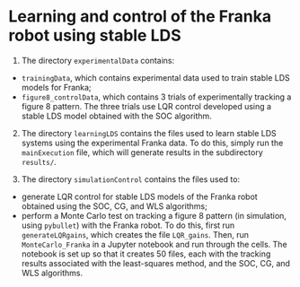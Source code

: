 # Learning and control of the Franka robot using stable LDS

1. The directory `experimentalData` contains: 
* `trainingData`, which contains experimental data used to train stable LDS models for Franka;
* `figure8_controlData`, which contains 3 trials of experimentally tracking a figure 8 pattern. The three trials use LQR control developed using a stable LDS model obtained with the SOC algorithm. 

2. The directory `learningLDS` contains the files used to learn stable LDS systems using the experimental Franka data. 
To do this, simply run the `mainExecution` file, which will generate results in the subdirectory `results/`. 

3. The directory `simulationControl` contains the files used to:
- generate LQR control for stable LDS models of the Franka robot obtained using the SOC, CG, and WLS algorithms; 
- perform a Monte Carlo test on tracking a figure 8 pattern (in simulation, using `pybullet`) with the Franka robot. 
To do this, first run `generateLQRgains`, which creates the file `LQR_gains`. Then, run `MonteCarlo_Franka` in a Jupyter notebook and run through the cells. The notebook is set up so that it creates 50 files, each with the tracking results associated with the least-squares method, and the SOC, CG, and WLS algorithms. 
